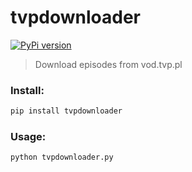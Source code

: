 # tvpdownloader
[![PyPi version](https://img.shields.io/pypi/v/tvpdownloader.svg)](https://pypi.org/project/tvpdownloader/)

> Download episodes from vod.tvp.pl

### Install:
```sh
pip install tvpdownloader
```

### Usage:
```sh
python tvpdownloader.py
```
